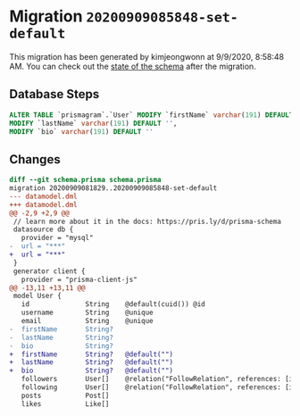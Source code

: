 # Migration `20200909085848-set-default`

This migration has been generated by kimjeongwonn at 9/9/2020, 8:58:48 AM.
You can check out the [state of the schema](./schema.prisma) after the migration.

## Database Steps

```sql
ALTER TABLE `prismagram`.`User` MODIFY `firstName` varchar(191) DEFAULT '',
MODIFY `lastName` varchar(191) DEFAULT '',
MODIFY `bio` varchar(191) DEFAULT ''
```

## Changes

```diff
diff --git schema.prisma schema.prisma
migration 20200909081829..20200909085848-set-default
--- datamodel.dml
+++ datamodel.dml
@@ -2,9 +2,9 @@
 // learn more about it in the docs: https://pris.ly/d/prisma-schema
 datasource db {
   provider = "mysql"
-  url = "***"
+  url = "***"
 }
 generator client {
   provider = "prisma-client-js"
@@ -13,11 +13,11 @@
 model User {
   id              String    @default(cuid()) @id
   username        String    @unique
   email           String    @unique
-  firstName       String?
-  lastName        String?
-  bio             String?
+  firstName       String?   @default("")
+  lastName        String?   @default("")
+  bio             String?   @default("")
   followers       User[]    @relation("FollowRelation", references: [id])
   following       User[]    @relation("FollowRelation", references: [id])
   posts           Post[]
   likes           Like[]
```


